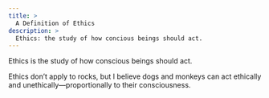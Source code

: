 ```yaml
---
title: >
  A Definition of Ethics
description: >
  Ethics: the study of how concious beings should act.
---
```


Ethics is the study of how conscious beings should act.

Ethics don’t apply to rocks, but I believe dogs and monkeys can act ethically and unethically—proportionally to their consciousness.
